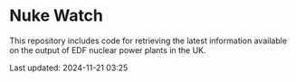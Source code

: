 # Nuke Watch

This repository includes code for retrieving the latest information available on the output of EDF nuclear power plants in the UK.

Last updated: 2024-11-21 03:25